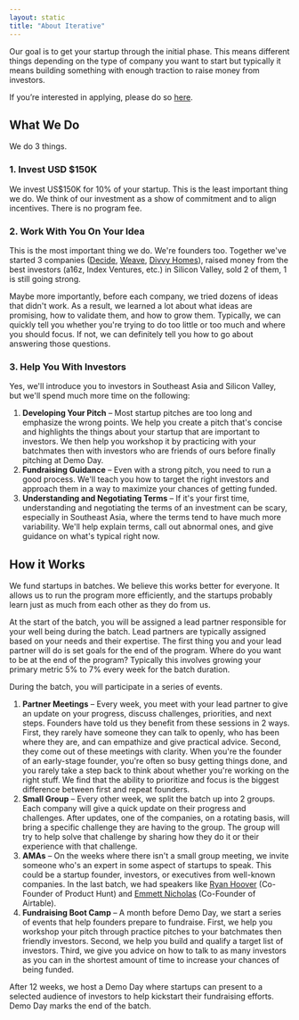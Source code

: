 ```yaml
---
layout: static
title: "About Iterative"
---
```


Our goal is to get your startup through the initial phase. This means different things depending on the type of company you want to start but typically it means building something with enough traction to raise money from investors.

If you’re interested in applying, please do so [here]({{site.apply_url}}).

## What We Do

We do 3 things.

### 1. Invest USD $150K 

We invest US$150K for 10% of your startup. This is the least important thing we do. We think of our investment as a show of commitment and to align incentives. There is no program fee.

### 2. Work With You On Your Idea 

This is the most important thing we do. We're founders too. Together we've started 3 companies ([Decide](https://www.notion.so/iterativevc/about-529e8a9c99764bbe80d98c9510016e21#1f314d87d51744b083eafcbbbff1f69bi),
[Weave](https://www.notion.so/iterativevc/about-529e8a9c99764bbe80d98c9510016e21#1f314d87d51744b083eafcbbbff1f69b), 
[Divvy Homes](https://www.notion.so/iterativevc/about-529e8a9c99764bbe80d98c9510016e21#1f314d87d51744b083eafcbbbff1f69b)), raised money from the best investors (a16z, Index Ventures, etc.) in Silicon Valley, sold 2 of them, 1 is still going strong.

Maybe more importantly, before each company, we tried dozens of ideas that didn't work. As a result, we learned a lot about what ideas are promising, how to validate them, and how to grow them. Typically, we can quickly tell you whether you're trying to do too little or too much and where you should focus. If not, we can definitely tell you how to go about answering those questions.

### 3. Help You With Investors 

Yes, we'll introduce you to investors in Southeast Asia and Silicon Valley, but we'll spend much more time on the following:

1. **Developing Your Pitch** – Most startup pitches are too long and emphasize the wrong points. We help you create a pitch that's concise and highlights the things about your startup that are important to investors. We then help you workshop it by practicing with your batchmates then with investors who are friends of ours before finally pitching at Demo Day.
1. **Fundraising Guidance** – Even with a strong pitch, you need to run a good process. We'll teach you how to target the right investors and approach them in a way to maximize your chances of getting funded.
1. **Understanding and Negotiating Terms** – If it's your first time, understanding and negotiating the terms of an investment can be scary, especially in Southeast Asia, where the terms tend to have much more variability. We'll help explain terms, call out abnormal ones, and give guidance on what's typical right now.

## How it Works

We fund startups in batches. We believe this works better for everyone. It allows us to run the program more efficiently, and the startups probably learn just as much from each other as they do from us.

At the start of the batch, you will be assigned a lead partner responsible for your well being during the batch. Lead partners are typically assigned based on your needs and their expertise. The first thing you and your lead partner will do is set goals for the end of the program. Where do you want to be at the end of the program? Typically this involves growing your primary metric 5% to 7% every week for the batch duration.

During the batch, you will participate in a series of events.

1. **Partner Meetings** – Every week, you meet with your lead partner to give an update on your progress, discuss challenges, priorities, and next steps. Founders have told us they benefit from these sessions in 2 ways. First, they rarely have someone they can talk to openly, who has been where they are, and can empathize and give practical advice. Second, they come out of these meetings with clarity. When you're the founder of an early-stage founder, you're often so busy getting things done, and you rarely take a step back to think about whether you're working on the right stuff. We find that the ability to prioritize and focus is the biggest difference between first and repeat founders.
1. **Small Group** – Every other week, we split the batch up into 2 groups. Each company will give a quick update on their progress and challenges. After updates, one of the companies, on a rotating basis, will bring a specific challenge they are having to the group. The group will try to help solve that challenge by sharing how they do it or their experience with that challenge.
1. **AMAs** – On the weeks where there isn't a small group meeting, we invite someone who's an expert in some aspect of startups to speak. This could be a startup founder, investors, or executives from well-known companies. In the last batch, we had speakers like [Ryan Hoover](https://www.linkedin.com/in/ryanrhoover/) (Co-Founder of Product Hunt) and [Emmett Nicholas](https://www.linkedin.com/in/emmett-nicholas/) (Co-Founder of Airtable).
1. **Fundraising Boot Camp** – A month before Demo Day, we start a series of events that help founders prepare to fundraise. First, we help you workshop your pitch through practice pitches to your batchmates then friendly investors. Second, we help you build and qualify a target list of investors. Third, we give you advice on how to talk to as many investors as you can in the shortest amount of time to increase your chances of being funded.

After 12 weeks, we host a Demo Day where startups can present to a selected audience of investors to help kickstart their fundraising efforts. Demo Day marks the end of the batch.

